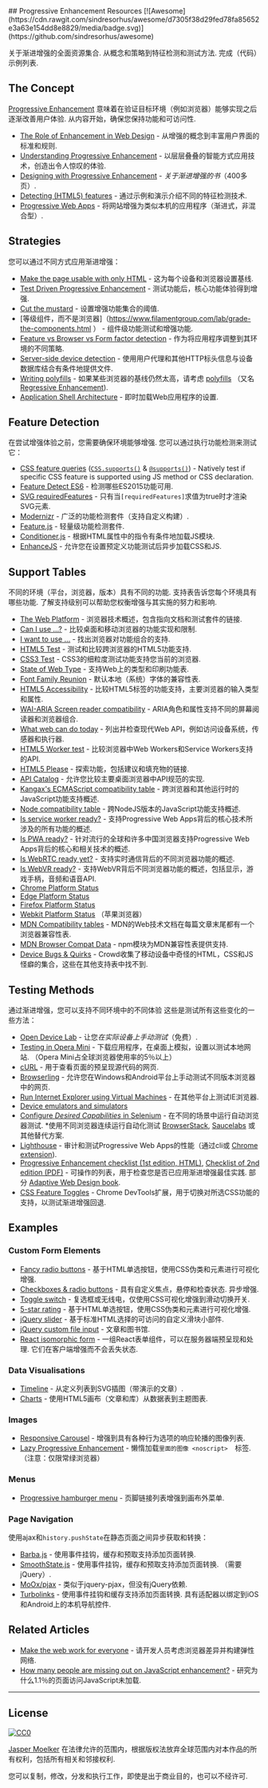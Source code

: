 <div class="github-widget" data-repo="jbmoelker/progressive-enhancement-resources"></div>
<script async src="https://pagead2.googlesyndication.com/pagead/js/adsbygoogle.js"></script><ins class="adsbygoogle" style="display:block" data-ad-client="ca-pub-6890694312814945" data-ad-slot="5473692530" data-ad-format="auto"  data-full-width-responsive="true"></ins><script>(adsbygoogle = window.adsbygoogle || []).push({});</script>
## Progressive Enhancement Resources [![Awesome](https://cdn.rawgit.com/sindresorhus/awesome/d7305f38d29fed78fa85652e3a63e154dd8e8829/media/badge.svg)](https://github.com/sindresorhus/awesome)

 关于渐进增强的全面资源集合.  从概念和策略到特征检测和测试方法.  完成（代码）示例列表.





## The Concept

[Progressive Enhancement](https://en.wikipedia.org/wiki/Progressive_enhancement)  意味着在验证目标环境（例如浏览器）能够实现之后逐渐改善用户体验.  从内容开始，确保您保持功能和可访问性.

* [The Role of Enhancement in Web Design](https://www.nngroup.com/articles/enhancement/) - 从增强的概念到丰富用户界面的标准和规则.
* [Understanding Progressive Enhancement](http://alistapart.com/article/understandingprogressiveenhancement) - 以层层叠叠的智能方式应用技术，创造出令人惊叹的体验.
* [Designing with Progressive Enhancement](https://www.filamentgroup.com/dwpe/) -  *关于渐进增强的书*（400多页）.
* [Detecting (HTML5) features](http://diveinto.html5doctor.com/detect.html) - 通过示例和演示介绍不同的特征检测技术. 
* [Progressive Web Apps](https://infrequently.org/2015/06/progressive-apps-escaping-tabs-without-losing-our-soul/) - 将网站增强为类似本机的应用程序（渐进式，非混合型）.


## Strategies

您可以通过不同方式应用渐进增强：

* [Make the page usable with only HTML](https://www.gov.uk/service-manual/technology/using-progressive-enhancement#make-the-page-usable-with-only-html) - 这为每个设备和浏览器设置基线.
* [Test Driven Progressive Enhancement](http://alistapart.com/article/testdriven) - 测试功能后，核心功能体验得到增强.
* [Cut the mustard](http://responsivenews.co.uk/post/18948466399/cutting-the-mustard) - 设置增强功能集合的阈值.
* [等级组件，而不是浏览器]（https://www.filamentgroup.com/lab/grade-the-components.html
） - 组件级功能测试和增强功能.
* [Feature vs Browser vs Form factor detection](http://www.html5rocks.com/en/tutorials/detection/) - 作为将应用程序调整到其环境的不同策略.
* [Server-side device detection](https://www.smashingmagazine.com/2014/07/server-side-device-detection-with-javascript/) - 使用用户代理和其他HTTP标头信息与设备数据库结合有条件地提供文件.
* [Writing polyfills](https://addyosmani.com/blog/writing-polyfills/) - 如果某些浏览器的基线仍然太高，请考虑 [polyfills](https://remysharp.com/2010/10/08/what-is-a-polyfill) （又名 [Regressive Enhancement](https://twitter.com/SlexAxton/status/25600963629)).
* [Application Shell Architecture](https://medium.com/google-developers/instant-loading-web-apps-with-an-application-shell-architecture-7c0c2f10c73) - 即时加载Web应用程序的设置.


## Feature Detection

 在尝试增强体验之前，您需要确保环境能够增强.  您可以通过执行功能检测来测试它：

* [CSS feature queries](https://www.sitepoint.com/an-introduction-to-css-supports-rule-feature-queries/) ([`CSS.supports()`](https://developer.mozilla.org/en/docs/Web/API/CSS/supports) & [`@supports()`](https://developer.mozilla.org/en-US/docs/Web/CSS/@supports)) - Natively test if specific CSS feature is supported using JS method or CSS declaration.
* [Feature Detect ES6](https://www.npmjs.com/package/feature-detect-es6) - 检测哪些ES2015功能可用.
* [SVG requiredFeatures](https://developer.mozilla.org/en-US/docs/Web/SVG/Attribute/requiredFeatures) - 只有当`[requiredFeatures]`求值为true时才渲染SVG元素.
* [Modernizr](https://modernizr.com/) - 广泛的功能检测套件（支持自定义构建）.
* [Feature.js](http://featurejs.com/) - 轻量级功能检测套件.
* [Conditioner.js](http://conditionerjs.com/) - 根据HTML属性中的指令有条件地加载JS模块.
* [EnhanceJS](https://www.filamentgroup.com/lab/introducing-enhancejs-smarter-safer-apply-progressive-enhancement.html) - 允许您在设置预定义功能测试后异步加载CSS和JS.


## Support Tables

 不同的环境（平台，浏览器，版本）具有不同的功能.  支持表告诉您每个环境具有哪些功能.  了解支持级别可以帮助您权衡增强与其实施的努力和影响.

* [The Web Platform](https://platform.html5.org/) - 浏览器技术概述，包含指向文档和测试套件的链接.
* [Can I use ...?](http://caniuse.com/) - 比较桌面和移动浏览器的功能实现和限制.
* [I want to use ...](http://www.iwanttouse.com/) - 找出浏览器对功能组合的支持.
* [HTML5 Test](http://html5test.com/) - 测试和比较跨浏览器的HTML5功能支持.
* [CSS3 Test](http://css3test.com/) -  CSS3的细粒度测试功能支持您当前的浏览器.
* [State of Web Type](http://stateofwebtype.com/) - 支持Web上的类型和印刷功能表.
* [Font Family Reunion](http://fontfamily.io/) - 默认本地（系统）字体的兼容性表.
* [HTML5 Accessibility](http://html5accessibility.com/) - 比较HTML5标签的功能支持，主要浏览器的输入类型和属性. 
* [WAI-ARIA Screen reader compatibility](https://www.powermapper.com/tests/screen-readers/aria/) -  ARIA角色和属性支持不同的屏幕阅读器和浏览器组合.
* [What web can do today](https://whatwebcando.today/) - 列出并检查现代Web API，例如访问设备系统，传感器和执行器.
* [HTML5 Worker test](https://nolanlawson.github.io/html5workertest/) - 比较浏览器中Web Workers和Service Workers支持的API.
* [HTML5 Please](http://html5please.com/) - 探索功能，包括建议和填充物的链接.
* [API Catalog](https://developer.microsoft.com/en-us/microsoft-edge/platform/catalog/) - 允许您比较主要桌面浏览器中API规范的实现.
* [Kangax's ECMAScript compatibility table](http://kangax.github.io/compat-table/) - 跨浏览器和其他运行时的JavaScript功能支持概述.
* [Node compatibility table](http://node.green/) - 跨NodeJS版本的JavaScript功能支持概述.
* [Is service worker ready?](https://jakearchibald.github.io/isserviceworkerready/) - 支持Progressive Web Apps背后的核心技术所涉及的所有功能的概述.
* [Is PWA ready?](https://ispwaready.toxicjohann.com/) - 针对流行的全球和许多中国浏览器支持Progressive Web Apps背后的核心和相关技术的概述.
* [Is WebRTC ready yet?](http://iswebrtcreadyyet.com/) - 支持实时通信背后的不同浏览器功能的概述.
* [Is WebVR ready?](https://iswebvrready.org/) - 支持WebVR背后不同浏览器功能的概述，包括显示，游戏手柄，音频和语音API.
* [Chrome Platform Status](https://www.chromestatus.com/features)
* [Edge Platform Status](https://developer.microsoft.com/en-us/microsoft-edge/platform/status/)
* [Firefox Platform Status](https://platform-status.mozilla.org/)
* [Webkit Platform Status](https://webkit.org/status/) （苹果浏览器）
* [MDN Compatibility tables](https://developer.mozilla.org/en-US/docs/MDN/Contribute/Structures/Compatibility_tables) -  MDN的Web技术文档在每篇文章末尾都有一个浏览器兼容性表.
* [MDN Browser Compat Data](https://github.com/mdn/browser-compat-data) -  npm模块为MDN兼容性表提供支持.
* [Device Bugs & Quirks](https://github.com/scottjehl/Device-Bugs) -  Crowd收集了移动设备中奇怪的HTML，CSS和JS怪癖的集合，这些在其他支持表中找不到.


## Testing Methods

 通过渐进增强，您可以支持不同环境中的不同体验  这些是测试所有这些变化的一些方法：

* [Open Device Lab](https://opendevicelab.com/) - 让您*在实际设备上手动测试*（免费）.
* [Testing in Opera Mini](https://dev.opera.com/articles/making-sites-work-opera-mini/#testing-in-opera-mini)   - 下载应用程序，在桌面上模拟，设置以测试本地网站.  （Opera Mini占全球浏览器使用率的5％以上）
* [cURL](https://curl.haxx.se/docs/manual.html) - 用于查看页面的预呈现源代码的网页.
* [Browserling](https://www.browserling.com/) - 允许您在Windows和Android平台上手动测试不同版本浏览器中的网页.
* [Run Internet Explorer using Virtual Machines](https://developer.microsoft.com/en-us/microsoft-edge/tools/vms/mac/) - 在其他平台上测试IE浏览器.
* [Device emulators and simulators](https://developers.google.com/web/tools/chrome-devtools/iterate/device-mode/testing-other-browsers?hl=en#device-emulators-and-simulators)
* [Configure *Desired Capabilities* in Selenium](https://github.com/SeleniumHQ/selenium/wiki/DesiredCapabilities) - 在不同的场景中运行自动浏览器测试.
*使用不同浏览器连续运行自动化测试 [BrowserStack](https://www.browserstack.com/), [Saucelabs](https://saucelabs.com/) 或其他替代方案.
* [Lighthouse](https://github.com/GoogleChrome/lighthouse) - 审计和测试Progressive Web Apps的性能（通过cli或 [Chrome extension](https://chrome.google.com/webstore/detail/lighthouse/blipmdconlkpinefehnmjammfjpmpbjk)).
* [Progressive Enhancement checklist (1st edition, HTML)](http://adaptivewebdesign.info/1st-edition/read/chapter-6.html#the-progressive-enhancement-checklist), [Checklist of 2nd edition (PDF)](http://adaptivewebdesign.info/2nd-edition/checklist.pdf)   - 可操作的列表，用于检查您是否已应用渐进增强最佳实践.  部分 [Adaptive Web Design book](http://adaptivewebdesign.info/).
* [CSS Feature Toggles](https://chrome.google.com/webstore/detail/css-feature-toggles/aeinmfddnniiloadoappmdnffcbffnjg) -  Chrome DevTools扩展，用于切换对所选CSS功能的支持，以测试渐进增强回退.


## Examples

### Custom Form Elements

* [Fancy radio buttons](https://www.sitepoint.com/replacing-radio-buttons-without-replacing-radio-buttons/) - 基于HTML单选按钮，使用CSS伪类和元素进行可视化增强.
* [Checkboxes & radio buttons](https://www.filamentgroup.com/dwpe/checkbox-radiobutton/)   - 具有自定义焦点，悬停和检查状态.  异步增强.
* [Toggle switch](https://ghinda.net/css-toggle-switch/) - 复选框或无线电，仅使用CSS可视化增强到滑动切换开关.
* [5-star rating](http://lea.verou.me/2011/08/accessible-star-rating-widget-with-pure-css/) - 基于HTML单选按钮，使用CSS伪类和元素进行可视化增强.
* [jQuery slider](https://github.com/filamentgroup/jQuery-Slider) - 基于标准HTML选择的可访问的自定义滑块小部件.
* [jQuery custom file input](https://www.filamentgroup.com/lab/jquery-custom-file-input-book-designing-with-progressive-enhancement.html) - 文章和图书馆.
* [React isomorphic form](https://github.com/ghengeveld/react-isomorphic-form/)   - 一组React表单组件，可以在服务器端预呈现和处理.  它们在客户端增强而不会丢失状态.

### Data Visualisations

* [Timeline](https://css-tricks.com/progressive-enhancement-data-visualizations/) - 从定义列表到SVG插图（带演示的文章）.
* [Charts](https://www.filamentgroup.com/lab/update-to-jquery-visualize-accessible-charts-with-html5-from-designing-with.html) - 使用HTML5画布（文章和库）从数据表到主题图表.

### Images

* [Responsive Carousel](http://filamentgroup.github.io/responsive-carousel/test/functional/fade-auto.html) - 增强到具有各种行为选项的响应轮播的图像列表.
* [Lazy Progressive Enhancement](https://github.com/tvler/lazy-progressive-enhancement)   - 懒惰加载`里面的图像 <noscript>  `标签.  （注意：仅限常绿浏览器）

### Menus

* [Progressive hamburger menu](http://heydonworks.com/practical_aria_examples/#hamburger) - 页脚链接列表增强到画布外菜单.

### Page Navigation

使用ajax和`history.pushState`在静态页面之间异步获取和转换：

* [Barba.js](http://barbajs.org/) - 使用事件挂钩，缓存和预取支持添加页面转换.
* [SmoothState.js](https://github.com/miguel-perez/smoothState.js)   - 使用事件挂钩，缓存和预取支持添加页面转换.  （需要jQuery）.
* [MoOx/pjax](https://github.com/MoOx/pjax) - 类似于jquery-pjax，但没有jQuery依赖.
* [Turbolinks](https://github.com/turbolinks/turbolinks)   - 使用事件挂钩和缓存支持添加页面转换.  具有适配器以绑定到iOS和Android上的本机导航控件.


## Related Articles

* [Make the web work for everyone](https://hacks.mozilla.org/2016/07/make-the-web-work-for-everyone/) - 请开发人员考虑浏览器差异并构建弹性网络.
* [How many people are missing out on JavaScript enhancement?](https://gds.blog.gov.uk/2013/10/21/how-many-people-are-missing-out-on-javascript-enhancement/) - 研究为什么1.1％的页面访问JavaScript未加载. 

---

## License

[![CC0](http://mirrors.creativecommons.org/presskit/buttons/88x31/svg/cc-zero.svg)](https://creativecommons.org/publicdomain/zero/1.0/)

[Jasper Moelker](https://twitter.com/jbmoelker) 在法律允许的范围内，根据版权法放弃全球范围内对本作品的所有权利，包括所有相关和邻接权利.

您可以复制，修改，分发和执行工作，即使是出于商业目的，也可以不经许可.
